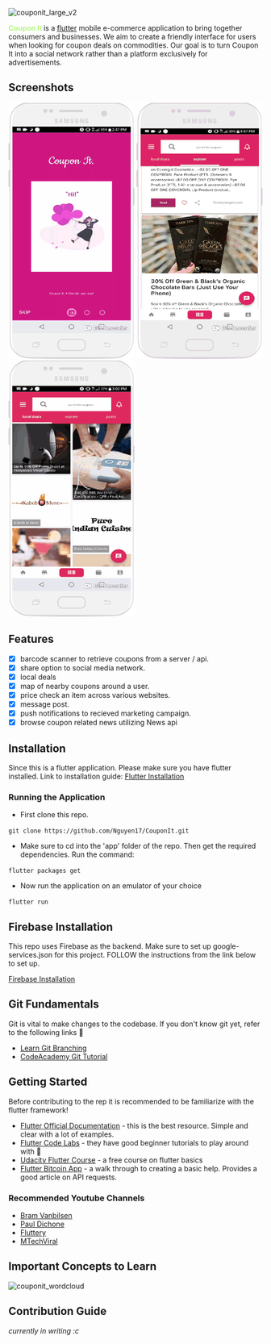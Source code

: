 ![couponit_large_v2](https://user-images.githubusercontent.com/17789092/47404556-9dabf980-d702-11e8-93e5-3828dc0ded86.png)

<p>
<strong style="color: #b6f686;">Coupon It </strong> is a <a href="https://flutter.io/"> flutter</a> mobile e-commerce application to bring together consumers and businesses. We aim to create a friendly interface for users when looking for coupon deals on commodities. Our goal is to turn Coupon It into a social network rather than a platform exclusively for advertisements.
</p>

## Screenshots
![](assets/images/welcome.gif) ![](assets/images/share.gif) ![](assets/images/local_deal.gif)

## Features
* [x] barcode scanner to retrieve coupons from a server / api.
* [x] share option to social media network.
* [x] local deals
* [x] map of nearby coupons around a user.
* [x] price check an item across various websites.
* [x] message post.
* [x] push notifications to recieved marketing campaign.
* [x] browse coupon related news utilizing News api

## Installation
Since this is a flutter application. Please make sure you have flutter installed.
Link to installation guide: [Flutter Installation](https://flutter.io/get-started/install/)
### Running the Application
- First clone this repo.

   
` git clone https://github.com/Nguyen17/CouponIt.git `

- Make sure to cd into the 'app' folder of the repo. Then get the required dependencies. Run the command:

`flutter packages get`

- Now run the application on an emulator of your choice
  
 `flutter run` 

 ## Firebase Installation
 This repo uses Firebase as the backend. Make sure to set up google-services.json for this project. FOLLOW the instructions from the link below to set up.

 [Firebase Installation](https://firebase.google.com/docs/flutter/setup)

## Git Fundamentals
 Git is vital to make changes to the codebase. If you don't know git yet, refer to the following links :penguin:
 - [Learn Git Branching](https://learngitbranching.js.org/) 
 - [CodeAcademy Git Tutorial](https://www.codecademy.com/learn/learn-git) 
## Getting Started
<p>
Before contributing to the rep it is recommended to be familiarize with the flutter framework!
</p>

- [Flutter Official Documentation](https://flutter.io/docs/) - this is the best resource. Simple and clear with a lot of examples.
- [Flutter Code Labs](https://flutter.io/codelabs/) - they have good beginner tutorials to play around with :hamster:
- [Udacity Flutter Course](https://www.udacity.com/course/build-native-mobile-apps-with-flutter--ud905) - a free course on flutter basics
- [Flutter Bitcoin App](https://medium.freecodecamp.org/how-to-build-a-cryptocurrency-price-list-app-using-flutter-sdk-1c75998e1a58) - a walk through to creating a basic help. Provides a good article on API requests.

### Recommended Youtube Channels

- [Bram Vanbilsen](https://www.youtube.com/user/BramVanbilsen)
- [Paul Dichone](https://www.youtube.com/channel/UCRLjpe5AoIUvO4_AwSQEMug)
- [Fluttery](https://www.youtube.com/channel/UCtWyVkPpb8An90SNDTNF0Pg)
- [MTechViral](https://www.youtube.com/channel/UCFTM1FGjZSkoSPDZgtbp7hA)

## Important Concepts to Learn
![couponit_wordcloud](https://user-images.githubusercontent.com/17789092/46177146-a1b13c80-c266-11e8-9020-f10c0fb03b69.png)



## Contribution Guide
<em>currently in writing :c</em>

